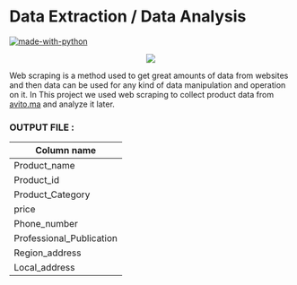 # Data Extraction / Data Analysis
[![made-with-python](https://img.shields.io/badge/Made%20with-Python-1f425f.svg)](https://www.python.org/)

<p align="center">
<img src="https://github.com/Elhassan7/web-scraping-with-python-Avito/blob/e5cf1092d15e20f2665af0ddcaabac6180acb5b8/Avito.png">
</p>


Web scraping is a method used to get great amounts of data from websites and then data can be used 
for any kind of data manipulation and operation on it.
In This project we used web scraping to collect product data from [avito.ma](https://www.avito.ma/index.htm) 
and analyze it later.

### OUTPUT FILE :

| Column name |
| --- | 
| Product_name |
| Product_id | 
|  Product_Category |
| price |
| Phone_number |
| Professional_Publication |
| Region_address |
| Local_address |
